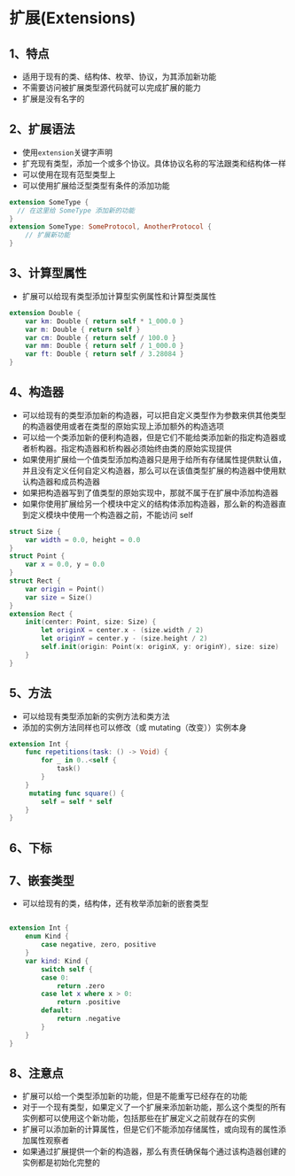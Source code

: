 # 扩展(Extensions)

## 1、特点

* 适用于现有的类、结构体、枚举、协议，为其添加新功能
* 不需要访问被扩展类型源代码就可以完成扩展的能力
* 扩展是没有名字的

## 2、扩展语法

* 使用```extension```关键字声明
* 扩充现有类型，添加一个或多个协议。具体协议名称的写法跟类和结构体一样
* 可以使用在现有范型类型上
* 可以使用扩展给泛型类型有条件的添加功能

```swift
extension SomeType {
  // 在这里给 SomeType 添加新的功能
}
extension SomeType: SomeProtocol, AnotherProtocol {
    // 扩展新功能
}
```

## 3、计算型属性

* 扩展可以给现有类型添加计算型实例属性和计算型类属性

```swift
extension Double {
    var km: Double { return self * 1_000.0 }
    var m: Double { return self }
    var cm: Double { return self / 100.0 }
    var mm: Double { return self / 1_000.0 }
    var ft: Double { return self / 3.28084 }
}
```

## 4、构造器

* 可以给现有的类型添加新的构造器，可以把自定义类型作为参数来供其他类型的构造器使用或者在类型的原始实现上添加额外的构造选项
* 可以给一个类添加新的便利构造器，但是它们不能给类添加新的指定构造器或者析构器。指定构造器和析构器必须始终由类的原始实现提供
* 如果使用扩展给一个值类型添加构造器只是用于给所有存储属性提供默认值，并且没有定义任何自定义构造器，那么可以在该值类型扩展的构造器中使用默认构造器和成员构造器
* 如果把构造器写到了值类型的原始实现中，那就不属于在扩展中添加构造器
* 如果你使用扩展给另一个模块中定义的结构体添加构造器，那么新的构造器直到定义模块中使用一个构造器之前，不能访问 self

```swift
struct Size {
    var width = 0.0, height = 0.0
}
struct Point {
    var x = 0.0, y = 0.0
}
struct Rect {
    var origin = Point()
    var size = Size()
}
extension Rect {
    init(center: Point, size: Size) {
        let originX = center.x - (size.width / 2)
        let originY = center.y - (size.height / 2)
        self.init(origin: Point(x: originX, y: originY), size: size)
    }
}
```

## 5、方法

* 可以给现有类型添加新的实例方法和类方法
* 添加的实例方法同样也可以修改（或 mutating（改变））实例本身

```swift
extension Int {
    func repetitions(task: () -> Void) {
        for _ in 0..<self {
            task()
        }
    }
     mutating func square() {
        self = self * self
    }
}
```

## 6、下标

## 7、嵌套类型

* 可以给现有的类，结构体，还有枚举添加新的嵌套类型

```swift

extension Int {
    enum Kind {
        case negative, zero, positive
    }
    var kind: Kind {
        switch self {
        case 0:
            return .zero
        case let x where x > 0:
            return .positive
        default:
            return .negative
        }
    }
}
```

## 8、注意点

* 扩展可以给一个类型添加新的功能，但是不能重写已经存在的功能
* 对于一个现有类型，如果定义了一个扩展来添加新功能，那么这个类型的所有实例都可以使用这个新功能，包括那些在扩展定义之前就存在的实例
* 扩展可以添加新的计算属性，但是它们不能添加存储属性，或向现有的属性添加属性观察者
* 如果通过扩展提供一个新的构造器，那么有责任确保每个通过该构造器创建的实例都是初始化完整的



